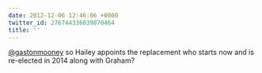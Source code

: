 ```yaml
---
date: 2012-12-06 12:46:06 +0000
twitter_id: 276744336039870464
title: ''
---
```


<!-- Tweet at https://twitter.com/statuses/276709418794622976 is either deleted or protected. -->

[@gastonmooney](https://twitter.com/gastonmooney) so Hailey appoints the replacement who starts now and is re-elected in 2014 along with Graham?
